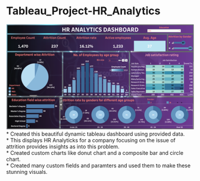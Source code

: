 # Tableau_Project-HR_Analytics
<img width="1191" alt="Dashboard_image" src="https://github.com/Rahulpreet7/Tableau_Project-HR_Analytics/blob/main/Dashboard_image.png">
* Created this beautiful dynamic tableau dashboard using provided data. <br />
* This displays HR Analyticks for a company focusing on the issue of attrition provides insights as into this problem. <br />
* Created custom charts like donut chart and a composite bar and circle chart. <br />
* Created many custom fields and paramters and used them to make these stunning visuals.
